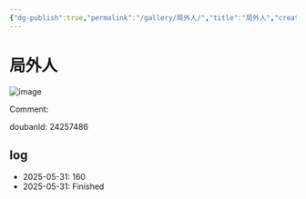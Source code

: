```yaml
---
{"dg-publish":true,"permalink":"/gallery/局外人/","title":"局外人","created":"2025-06-16T14:31:17.954+08:00"}
---
```



# 局外人

![image](https://hiraeth-picbed.oss-cn-beijing.aliyuncs.com/20250531154923.webp)

Comment: 



doubanId: 24257486

## log

- 2025-05-31: 160
- 2025-05-31: Finished
